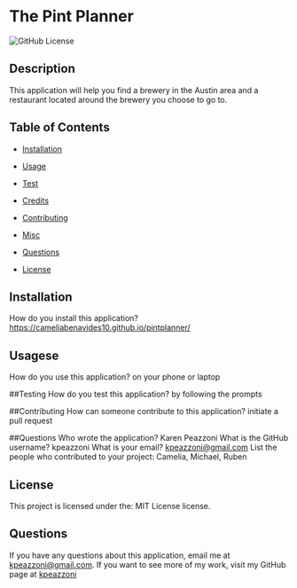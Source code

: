 # The Pint Planner
 <img src="https://img.shields.io/badge/license-MIT License-blue.svg" alt="GitHub License">

  ## Description
  This application will help you find a brewery in the Austin area and a restaurant located around the brewery you choose to go to.   
  
  
  ## Table of Contents  
  * [Installation](#installation)
  * [Usage](#usage)
  * [Test](#testing)
  * [Credits](#credits)
  * [Contributing](#contributing)
  * [Misc](#misc)
  * [Questions](#questions)
  
  * [License](#license)
  
  ## Installation
  How do you install this application? 
  https://cameliabenavides10.github.io/pintplanner/

  ## Usagese
  How do you use this application? 
  on your phone or laptop

  ##Testing
  How do you test this application?
  by following the prompts

  ##Contributing
  How can someone contribute to this application?
  initiate a pull request

  ##Questions
  Who wrote the application?
  Karen Peazzoni
  What is the GitHub username?
  kpeazzoni
  What is your email?
  kpeazzoni@gmail.com
  List the people who contributed to your project:
  Camelia, Michael, Ruben


  ## License
This project is licensed under the: MIT License license.

  ## Questions
  If you have any questions about this application, email me at kpeazzoni@gmail.com.
  If you want to see more of my work, visit my GitHub page at [kpeazzoni](https://github.com/kpeazzoni)

